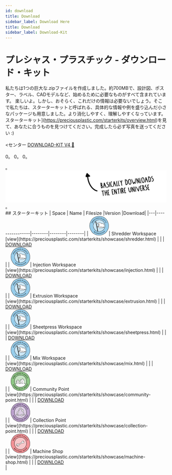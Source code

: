 ```yaml
--- 
id: download 
title: Download 
sidebar_label: Download Here 
title: Download 
sidebar_label: Download-Kit 
--- 
```

<style> 
:root { 
  --highlight: #ffe084; 
  --links: #29bbe3; 
  --hover: rgb(131, 206, 235); 
} 
</style> 
# プレシャス・プラスチック - ダウンロード・キット 
私たちは1つの巨大な.zipファイルを作成しました。約700MBで、設計図、ポスター、ラベル、CADモデルなど、始めるために必要なものがすべて含まれています。 
楽しいよ。しかし、おそらく、これだけの情報は必要ないでしょう。そこで私たちは、スターターキットと呼ばれる、具体的な情報や例を盛り込んだ小さなパッケージも用意しました。より消化しやすく、理解しやすくなっています。スターターキット](https://preciousplastic.com/starterkits/overview.html)を見て、あなたに合うものを見つけてください。完成したら必ず写真を送ってください :) 
<br><br> 
<センター 
<a id="kit" class="downloadButton js-getLinkDetails" href="https://api.github.com/repos/ONEARMY/precious-plastic-kit/releases">DOWNLOAD-KIT V4 🤙</a><br><br> 
<span align="center" id="kit-downloadCount" class="fileStats">0</span>。 
<span align="center" id="kit-fileSize" class="fileStats">0</span>。 
<span align="center" id="kit-version" class="fileStats">0</span>。 
</center>。 
<img src="assets/download/arrow.png"/>。 
<br> 
## スターターキット 
|  Space  | Name       | Filesize  |Version |Download| 
|---|----------------|--------|--------|--------| 
| <img src="assets/universe/badge-workspace.png" width="60"/>| Shredder Workspace<br>[view](https://preciousplastic.com/starterkits/showcase/shredder.html)  |  <span id="shredder-fileSize"></span> | <span id="shredder-version"></span>  | <a id="shredder" class="small downloadButton js-getLinkDetails" href="https://api.github.com/repos/ONEARMY/precious-plastic-starterkit-shredder/releases">DOWNLOAD</a><div id="shredder-downloadCount"></div> | 
| <img src="assets/universe/badge-workspace.png" width="60"/>| Injection Workspace<br>[view](https://preciousplastic.com/starterkits/showcase/injection.html)   | <span id="injection-fileSize"></span> | <span id="injection-version"></span>       | <a id="injection" class="small downloadButton js-getLinkDetails" href="https://api.github.com/repos/ONEARMY/precious-plastic-starterkit-injection/releases">DOWNLOAD</a><div id="injection-downloadCount"></div>   | 
| <img src="assets/universe/badge-workspace.png" width="60"/>| Extrusion Workspace<br>[view](https://preciousplastic.com/starterkits/showcase/extrusion.html)   | <span id="extrusion-fileSize"></span> | <span id="extrusion-version"></span>      | <a id="extrusion" class="small downloadButton js-getLinkDetails" href="https://api.github.com/repos/ONEARMY/precious-plastic-starterkit-extrusion/releases">DOWNLOAD</a><div id="extrusion-downloadCount"></div>  | 
| <img src="assets/universe/badge-workspace.png" width="60"/>| Sheetpress Workspace<br>[view](https://preciousplastic.com/starterkits/showcase/sheetpress.html)  | <span id="sheetpress-fileSize"></span> | <span id="sheetpress-version"></span>        | <a id="sheetpress" class="small downloadButton js-getLinkDetails" href="https://api.github.com/repos/ONEARMY/precious-plastic-starterkit-sheetpress/releases">DOWNLOAD</a><div id="sheetpress-downloadCount"></div>    | 
| <img src="assets/universe/badge-workspace.png" width="60"/>| Mix Workspace<br>[view](https://preciousplastic.com/starterkits/showcase/mix.html)  | <span id="mix-fileSize"></span> | <span id="mix-version"></span>      | <a id="mix" class="small downloadButton js-getLinkDetails" href="https://api.github.com/repos/ONEARMY/precious-plastic-starterkit-mix/releases">DOWNLOAD</a><div id="mix-downloadCount"></div>    | 
| <img src="assets/universe/badge-community-point.png" width="60"/>| Community Point<br>[view](https://preciousplastic.com/starterkits/showcase/community-point.html)  | <span id="community-fileSize"></span> | <span id="community-version"></span>         | <a id="community" class="small downloadButton js-getLinkDetails" href="https://api.github.com/repos/ONEARMY/precious-plastic-starterkit-community/releases">DOWNLOAD</a><div id="community-downloadCount"></div>    | 
| <img src="assets/universe/badge-collection-point.png" width="60"/>| Collection Point<br>[view](https://preciousplastic.com/starterkits/showcase/collection-point.html)  | <span id="collection-fileSize"></span> | <span id="collection-version"></span>       | <a id="collection" class="small downloadButton js-getLinkDetails" href="https://api.github.com/repos/ONEARMY/precious-plastic-starterkit-collection/releases">DOWNLOAD</a><div id="collection-downloadCount"></div>     | 
| <img src="assets/universe/badge-machine-shop.png" width="60"/>| Machine Shop <br>[view](https://preciousplastic.com/starterkits/showcase/machine-shop.html)  | <span id="machine-fileSize"></span> | <span id="machine-version"></span>           | <a id="machine" class="small downloadButton js-getLinkDetails" href="https://api.github.com/repos/ONEARMY/precious-plastic-starterkit-machine/releases">DOWNLOAD</a><div id="machine-downloadCount"></div>     | 
